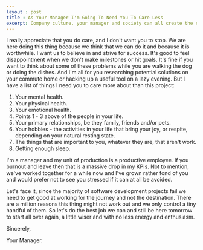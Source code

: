 ```yaml
---
layout : post
title : As Your Manager I'm Going To Need You To Care Less
excerpt: Company culture, your manager and society can all create the conditions for burnout and exhaustion. But as your manager the most important thing you can do for me is look after yourself.
---
```


I really appreciate that you do care, and I don't want you to stop. We are here doing this thing because we think that we can do it and because it is worthwhile. I want us to believe in and strive for success. It's good to feel disappointment when we don't make milestones or hit goals. It's fine if you want to think about some of these problems while you are walking the dog or doing the dishes. And I'm all for you researching potential solutions on your commute home or hacking up a useful tool on a lazy evening. But I have a list of things I need you to care more about than this project:

1. Your mental health.
1. Your physical health.
1. Your emotional health.
1. Points 1 - 3 above of the people in your life.
1. Your primary relationships, be they family, friends and/or pets.
1. Your hobbies - the activities in your life that bring your joy, or respite, depending on your natural resting state.
1. The things that are important to you, whatever they are, that aren't work.
1. Getting enough sleep.

I'm a manager and my unit of production is a productive employee. If you burnout and leave then that is a massive drop in my KPIs. Not to mention, we've worked together for a while now and I've grown rather fond of you and would prefer not to see you stressed if it can at all be avoided.

Let's face it, since the majority of software development projects fail we need to get good at working for the journey and not the destination. There are a million reasons this thing might not work out and we only control a tiny handful of them. So let's do the best job we can and still be here tomorrow to start all over again, a little wiser and with no less energy and enthusiasm.

Sincerely,

Your Manager.

